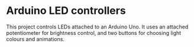 # Arduino LED controllers

This project controls LEDs attached to an Arduino Uno. It uses an attached potentiometer for brightness control, and two buttons for choosing light colours and animations.